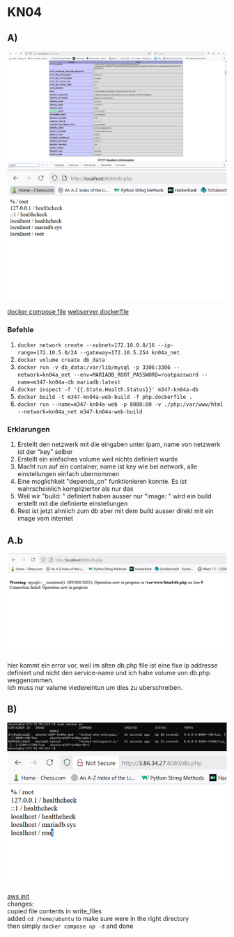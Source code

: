 # KN04

## A)

![info.php](./Screenshots/A%20php%20info.png)
![db.php](./Screenshots/A%20php%20db.png)

[docker compose file](./docker-compose-1.yml)
[webserver dockerfile](./php.dockerfile)  

### Befehle

1. `docker network create --subnet=172.10.0.0/16 --ip-range=172.10.5.0/24 --gateway=172.10.5.254 kn04a_net`
2. `docker volume create db_data`
3. `docker run -v db_data:/var/lib/mysql -p 3306:3306 --network=kn04a_net --env=MARIADB_ROOT_PASSWORD=rootpassword --name=m347-kn04a-db mariadb:latest`
4. `docker inspect -f '{{.State.Health.Status}}' m347-kn04a-db`
5. `docker build -t m347-kn04a-web-build -f php.dockerfile .`
6. `docker run --name=m347-kn04a-web -p 8080:80 -v ./php:/var/www/html --network=kn04a_net m347-kn04a-web-build`

### Erklarungen

1. Erstellt den netzwerk mit die eingaben unter ipam, name von netzwerk ist der "key" selber
2. Erstellt ein einfaches volume weil nichts definiert wurde
3. Macht run auf ein container, name ist key wie bei network, alle einstellungen einfach ubernommen
4. Eine moglichkeit "depends_on" funktionieren konnte. Es ist wahrscheinlich komplizierter als nur das
5. Weil wir "build: " definiert haben ausser nur "image: " wird ein build erstellt mit die definierte einstellungen
6. Rest ist jetzt ahnlich zum db aber mit dem build ausser direkt mit ein image vom internet

## A.b

![Failed db.php](./Screenshots/php%20db%20error.png)

hier kommt ein error vor, weil im alten db.php file ist eine fixe ip addresse definiert und nicht den service-name und ich habe volume von db.php weggenommen.  
Ich muss nur valume viedereintun um dies zu uberschreiben.

## B)

![containers running](./Screenshots/container%20running.png)
![worknig](./Screenshots/php%20db%20aws.png)

[aws init](./docker-cloud-init.yaml)  
changes:  
copied file contents in write_files  
added `cd /home/ubuntu` to make sure were in the right directory  
then simply `docker compose up -d` and done
